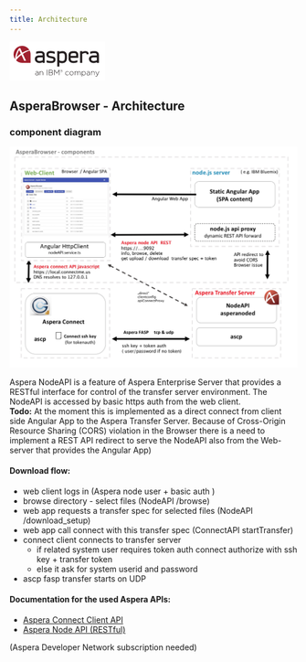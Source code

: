 ```yaml
---
title: Architecture
---
```


![](img/aspera.png)
## AsperaBrowser -  Architecture  

### component diagram
![](img/components.jpg) 

Aspera NodeAPI is a feature of Aspera Enterprise Server that provides a RESTful interface for control of the transfer server environment.
The NodeAPI is accessed by basic https auth from the web client.  
**Todo:** At the moment this is implemented as a direct connect from client side Angular App to the Aspera Transfer Server. Because of Cross-Origin Resource Sharing (CORS) violation in the Browser there is a need to implement a REST API redirect to serve the NodeAPI also from the Web-server that provides the Angular App) 

#### Download flow:
* web client logs in  (Aspera node user + basic auth )
* browse directory - select files (NodeAPI /browse)
* web app requests a transfer spec for selected files  (NodeAPI /download_setup) 
* web app call connect with this transfer spec (ConnectAPI startTransfer) 
* connect client connects to transfer server  
    * if related system user requires token auth connect authorize with ssh key + transfer token
    * else it ask for system userid and password 
* ascp fasp transfer starts on UDP  


#### Documentation for the used Aspera APIs:  
- [Aspera Connect Client API](https://developer.asperasoft.com/web/connect-client/all) 
- [Aspera Node API (RESTful)](https://developer.asperasoft.com/web/node/index)

(Aspera Developer Network subscription needed) 

